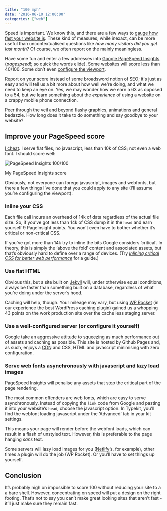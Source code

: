 ```yaml
---
title: "100 mph"
date: "2016-06-10 12:00:00"
categories: ["web"]
---
```



Speed is important. We know this, and there are a few ways to [gauge how fast your website is](https://tools.pingdom.com). These kind of measures, while inexact, can be more useful than uncontextualised questions like _how many visitors did you get last month?_ Of course, we often report on the mainly meaningless.

Have some fun and enter a few addresses into [Google PageSpeed Insights](https://developers.google.com/speed/pagespeed/insights/) (<i>pagespeed</i>!; so quick the words elide). Some websites will score less than 40/100. Some don’t even [configure the viewport](https://developers.google.com/speed/docs/insights/ConfigureViewport).

Report on your score instead of some broadsword notion of SEO; it's just as easy and will tell us a bit more about how well we're doing, and what we need to keep an eye on. Yes, we may wonder how we earn a 63 as opposed to a 54, but we learn something about the _experience_ of using a website on a crappy mobile phone connection.

Peer through the veil and beyond flashy graphics, animations and general bedazzle. How long does it take to do something and say goodbye to your website?

## Improve your PageSpeed score

[I cheat](https://developers.google.com/speed/pagespeed/insights/?url=http%3A%2F%2Fwww.leonpaternoster.com%2F). I serve flat files, no javascript, less than 10k of CSS; not even a web font. I should score well:

<img src="/images/100.jpg" alt="PageSpeed Insights 100/100">

<p class="figcaption">My PageSpeed Insights score</p>

Obviously, not everyone can forego javascript, images and webfonts, but there a few things I’ve done that you could apply to any site (I’ll assume you’re configuring the viewport):

### Inline your CSS

Each file call incurs an overhead of 14k of data regardless of the actual file size. So, if you’ve got less than 14k of CSS dump it in the `head` and earn yourself 9 PageInsight points. You won’t even have to bother whether it’s critical or non-critical CSS.

If you’ve got more than 14k try to inline the bits Google considers ‘critical’. In theory, this is simply the ‘above the fold’ content and associated assets, but that’s obviously hard to define over a range of devices. (Try <cite>[Inlining critical CSS for better web performance](https://gomakethings.com/inlining-critical-css-for-better-web-performance/)</cite> for a guide.)

### Use flat HTML

Obvious this, but a site built on [Jekyll](https://jekyllrb.com) will, under otherwise equal conditions, always be faster than something built on a database, regardless of what you’re doing under the server’s hood.

Caching will help, though. Your mileage may vary, but using [WP Rocket](https://wp-rocket.me/) (in our experience the best WordPress caching plugin) gained us a whopping 43 points on the work production site over the cache less staging server.

### Use a well-configured server (or configure it yourself)

Google take an aggressive attitude to squeezing as much performance out of assets and caching as possible. This site is hosted by Github Pages and, as such, enjoys a <abbr title="Content Delivery Network">CDN</abbr> and CSS, HTML and javascript minimising with zero configuration.

### Serve web fonts asynchronously with javascript and lazy load images

PageSpeed Insights will penalise any assets that stop the critical part of the page rendering.

The most common offenders are web fonts, which are easy to serve asynchronously. Instead of copying the `link` code from Google and pasting it into your website’s `head`, choose the javascript option. In Typekit, you’ll find the webfont loading javascript under the ‘Advanced’ tab in your kit settings.

This means your page will render before the webfont loads, which can result in a flash of unstyled text. However, this is preferable to the page hanging <i>sans</i> text.

Some servers will lazy load images for you ([Netlify](https://netlify.com)’s, for example), other times a plugin will do the job (WP Rocket). Or you’ll have to set things up yourself.

## Conclusion

It’s probably nigh on impossible to score 100 without reducing your site to a a bare shell. However, concentrating on speed will put a design on the right footing. That’s not to say you can’t make great looking sites that aren’t fast - it’ll just make sure they remain fast.
